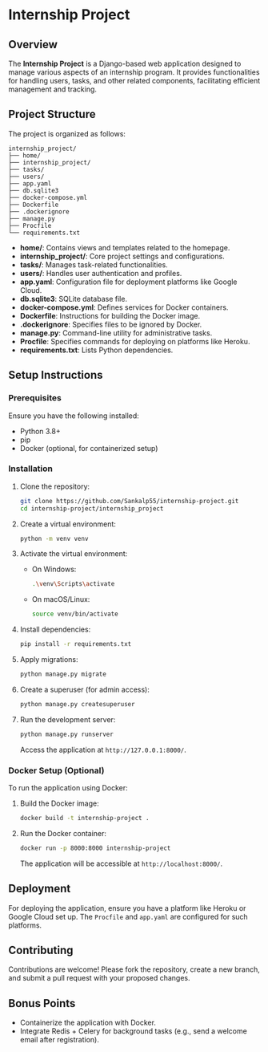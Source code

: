 # Internship Project

## Overview

The **Internship Project** is a Django-based web application designed to manage various aspects of an internship program. It provides functionalities for handling users, tasks, and other related components, facilitating efficient management and tracking.

## Project Structure

The project is organized as follows:

```
internship_project/
├── home/
├── internship_project/
├── tasks/
├── users/
├── app.yaml
├── db.sqlite3
├── docker-compose.yml
├── Dockerfile
├── .dockerignore
├── manage.py
├── Procfile
└── requirements.txt
```

* **home/**: Contains views and templates related to the homepage.
* **internship\_project/**: Core project settings and configurations.
* **tasks/**: Manages task-related functionalities.
* **users/**: Handles user authentication and profiles.
* **app.yaml**: Configuration file for deployment platforms like Google Cloud.
* **db.sqlite3**: SQLite database file.
* **docker-compose.yml**: Defines services for Docker containers.
* **Dockerfile**: Instructions for building the Docker image.
* **.dockerignore**: Specifies files to be ignored by Docker.
* **manage.py**: Command-line utility for administrative tasks.
* **Procfile**: Specifies commands for deploying on platforms like Heroku.
* **requirements.txt**: Lists Python dependencies.

## Setup Instructions

### Prerequisites

Ensure you have the following installed:

* Python 3.8+
* pip
* Docker (optional, for containerized setup)

### Installation

1. Clone the repository:

   ```bash
   git clone https://github.com/Sankalp55/internship-project.git
   cd internship-project/internship_project
   ```

2. Create a virtual environment:

   ```bash
   python -m venv venv
   ```

3. Activate the virtual environment:

   * On Windows:

     ```bash
     .\venv\Scripts\activate
     ```

   * On macOS/Linux:

     ```bash
     source venv/bin/activate
     ```

4. Install dependencies:

   ```bash
   pip install -r requirements.txt
   ```

5. Apply migrations:

   ```bash
   python manage.py migrate
   ```

6. Create a superuser (for admin access):

   ```bash
   python manage.py createsuperuser
   ```

7. Run the development server:

   ```bash
   python manage.py runserver
   ```

   Access the application at `http://127.0.0.1:8000/`.

### Docker Setup (Optional)

To run the application using Docker:

1. Build the Docker image:

   ```bash
   docker build -t internship-project .
   ```

2. Run the Docker container:

   ```bash
   docker run -p 8000:8000 internship-project
   ```

   The application will be accessible at `http://localhost:8000/`.

## Deployment

For deploying the application, ensure you have a platform like Heroku or Google Cloud set up. The `Procfile` and `app.yaml` are configured for such platforms.

## Contributing

Contributions are welcome! Please fork the repository, create a new branch, and submit a pull request with your proposed changes.


## Bonus Points

* Containerize the application with Docker.
* Integrate Redis + Celery for background tasks (e.g., send a welcome email after registration).
